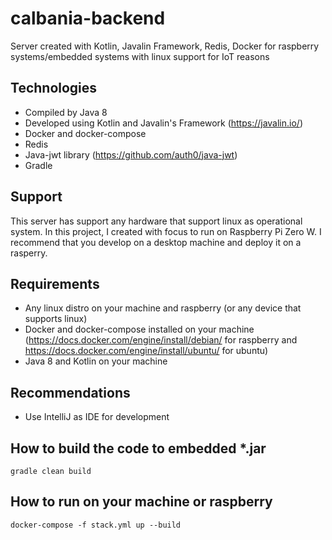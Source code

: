 # calbania-backend
Server created with Kotlin, Javalin Framework, Redis, Docker for raspberry systems/embedded systems with linux support for IoT reasons 

## Technologies
- Compiled by Java 8
- Developed using Kotlin and Javalin's Framework (https://javalin.io/)
- Docker and docker-compose
- Redis
- Java-jwt library (https://github.com/auth0/java-jwt)
- Gradle

## Support
This server has support any hardware that support linux as operational system. In this project, I created with focus to run on Raspberry Pi Zero W. 
I recommend that you develop on a desktop machine and deploy it on a rasperry.

## Requirements
- Any linux distro on your machine and raspberry (or any device that supports linux)
- Docker and docker-compose installed on your machine (https://docs.docker.com/engine/install/debian/ for raspberry and https://docs.docker.com/engine/install/ubuntu/ for ubuntu)
- Java 8 and Kotlin on your machine

## Recommendations
- Use IntelliJ as IDE for development

## How to build the code to embedded *.jar
  ```gradle clean build```
  
## How to run on your machine or raspberry
  ```docker-compose -f stack.yml up --build```
